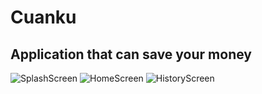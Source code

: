 # Cuanku
## Application that can save your money

![SplashScreen](https://dipena.com/flutter/assets/images/cuanku_splash.png)
![HomeScreen](https://dipena.com/flutter/assets/images/cuanku1.png)
![HistoryScreen](https://dipena.com/flutter/assets/images/cuanku2.png)

